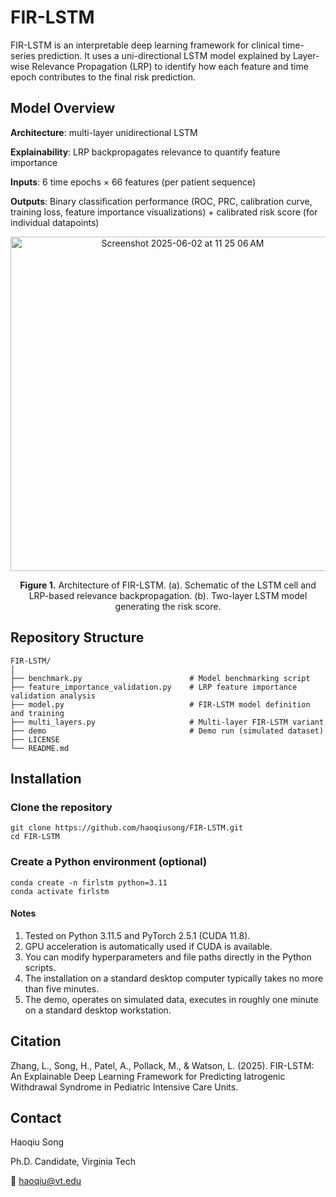 # FIR-LSTM

FIR-LSTM is an interpretable deep learning framework for clinical time-series prediction.
It uses a uni-directional LSTM model explained by Layer-wise Relevance Propagation (LRP) to identify how each feature and time epoch contributes to the final risk prediction.

## Model Overview

**Architecture**: multi-layer unidirectional LSTM

**Explainability**: LRP backpropagates relevance to quantify feature importance

**Inputs**: 6 time epochs × 66 features (per patient sequence)

**Outputs**: Binary classification performance (ROC, PRC, calibration curve, training loss, feature importance visualizations) + calibrated risk score (for individual datapoints)

<div align="center">
	<img width="535" alt="Screenshot 2025-06-02 at 11 25 06 AM" loc="center" src="https://github.com/user-attachments/assets/ea57ef88-c95d-440b-886e-55c680f2b8de" />
	<p><b>Figure 1.</b> Architecture of FIR-LSTM. (a). Schematic of the LSTM cell and LRP-based relevance backpropagation. (b). Two-layer LSTM model generating the risk score.</p>
</div>

## Repository Structure

```
FIR-LSTM/
│
├── benchmark.py                  		# Model benchmarking script
├── feature_importance_validation.py	# LRP feature importance validation analysis
├── model.py							# FIR-LSTM model definition and training
├── multi_layers.py						# Multi-layer FIR-LSTM variant
├── demo								# Demo run (simulated dataset)
├── LICENSE
└── README.md
```

## Installation

### Clone the repository

```
git clone https://github.com/haoqiusong/FIR-LSTM.git
cd FIR-LSTM
```

### Create a Python environment (optional)

```
conda create -n firlstm python=3.11
conda activate firlstm
```

#### Notes

1. Tested on Python 3.11.5 and PyTorch 2.5.1 (CUDA 11.8).
2. GPU acceleration is automatically used if CUDA is available.
3. You can modify hyperparameters and file paths directly in the Python scripts.
4. The installation on a standard desktop computer typically takes no more than five minutes.
5. The demo, operates on simulated data, executes in roughly one minute on a standard desktop workstation.

## Citation

Zhang, L., Song, H., Patel, A., Pollack, M., & Watson, L. (2025). FIR-LSTM: An Explainable Deep Learning Framework for Predicting Iatrogenic Withdrawal Syndrome in Pediatric Intensive Care Units.

## Contact

Haoqiu Song

Ph.D. Candidate, Virginia Tech

📧 haoqiu@vt.edu

